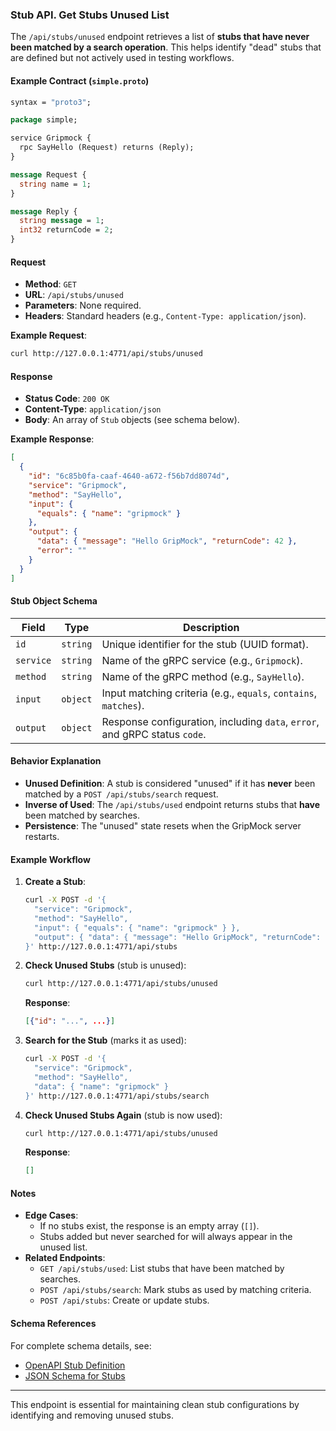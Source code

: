 ### **Stub API. Get Stubs Unused List**  
The `/api/stubs/unused` endpoint retrieves a list of **stubs that have never been matched by a search operation**. This helps identify "dead" stubs that are defined but not actively used in testing workflows.  

#### **Example Contract (`simple.proto`)**  
```proto
syntax = "proto3";

package simple;

service Gripmock {
  rpc SayHello (Request) returns (Reply);
}

message Request {
  string name = 1;
}

message Reply {
  string message = 1;
  int32 returnCode = 2;
}
```

#### **Request**  
- **Method**: `GET`  
- **URL**: `/api/stubs/unused`  
- **Parameters**: None required.  
- **Headers**: Standard headers (e.g., `Content-Type: application/json`).  

**Example Request**:  
```bash
curl http://127.0.0.1:4771/api/stubs/unused
```

#### **Response**  
- **Status Code**: `200 OK`  
- **Content-Type**: `application/json`  
- **Body**: An array of `Stub` objects (see schema below).  

**Example Response**:  
```json
[
  {
    "id": "6c85b0fa-caaf-4640-a672-f56b7dd8074d",
    "service": "Gripmock",
    "method": "SayHello",
    "input": {
      "equals": { "name": "gripmock" }
    },
    "output": {
      "data": { "message": "Hello GripMock", "returnCode": 42 },
      "error": ""
    }
  }
]
```

#### **Stub Object Schema**  
| Field    | Type     | Description                                                                 |
|----------|----------|-----------------------------------------------------------------------------|
| `id`     | `string` | Unique identifier for the stub (UUID format).                              |
| `service`| `string` | Name of the gRPC service (e.g., `Gripmock`).                              |
| `method` | `string` | Name of the gRPC method (e.g., `SayHello`).                               |
| `input`  | `object` | Input matching criteria (e.g., `equals`, `contains`, `matches`).          |
| `output` | `object` | Response configuration, including `data`, `error`, and gRPC status `code`.|  

#### **Behavior Explanation**  
- **Unused Definition**: A stub is considered "unused" if it has **never** been matched by a `POST /api/stubs/search` request.  
- **Inverse of Used**: The `/api/stubs/used` endpoint returns stubs that **have** been matched by searches.  
- **Persistence**: The "unused" state resets when the GripMock server restarts.  

#### **Example Workflow**  
1. **Create a Stub**:  
   ```bash
   curl -X POST -d '{
     "service": "Gripmock",
     "method": "SayHello",
     "input": { "equals": { "name": "gripmock" } },
     "output": { "data": { "message": "Hello GripMock", "returnCode": 42 } }
   }' http://127.0.0.1:4771/api/stubs
   ```

2. **Check Unused Stubs** (stub is unused):  
   ```bash
   curl http://127.0.0.1:4771/api/stubs/unused
   ```
   **Response**:  
   ```json
   [{"id": "...", ...}]
   ```

3. **Search for the Stub** (marks it as used):  
   ```bash
   curl -X POST -d '{
     "service": "Gripmock",
     "method": "SayHello",
     "data": { "name": "gripmock" }
   }' http://127.0.0.1:4771/api/stubs/search
   ```

4. **Check Unused Stubs Again** (stub is now used):  
   ```bash
   curl http://127.0.0.1:4771/api/stubs/unused
   ```
   **Response**:  
   ```json
   []
   ```

#### **Notes**  
- **Edge Cases**:  
  - If no stubs exist, the response is an empty array (`[]`).  
  - Stubs added but never searched for will always appear in the unused list.  
- **Related Endpoints**:  
  - `GET /api/stubs/used`: List stubs that have been matched by searches.  
  - `POST /api/stubs/search`: Mark stubs as used by matching criteria.  
  - `POST /api/stubs`: Create or update stubs.  

#### **Schema References**
For complete schema details, see:
- [OpenAPI Stub Definition](https://bavix.github.io/gripmock-openapi/)
- [JSON Schema for Stubs](https://bavix.github.io/gripmock/schema/stub.json)

---

This endpoint is essential for maintaining clean stub configurations by identifying and removing unused stubs.

